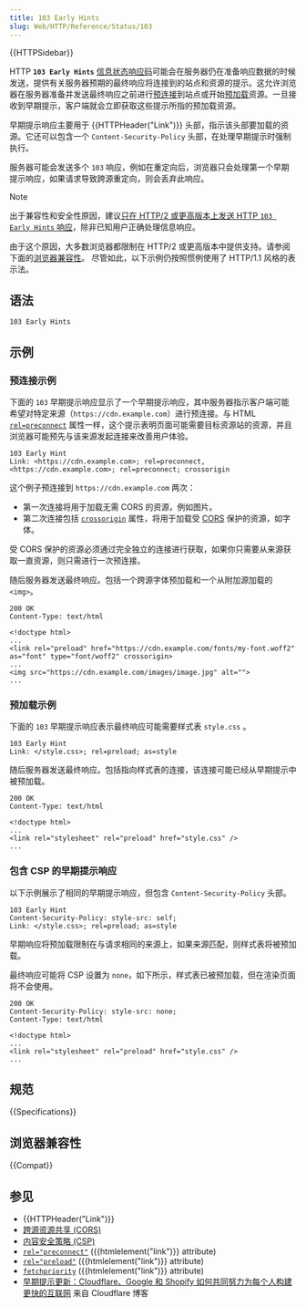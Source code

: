 ```yaml
---
title: 103 Early Hints
slug: Web/HTTP/Reference/Status/103
---
```


{{HTTPSidebar}}

HTTP **`103 Early Hints`** [信息状态响应码](/zh-CN/docs/Web/HTTP/Reference/Status#information_responses)可能会在服务器仍在准备响应数据的时候发送，提供有关服务器预期的最终响应将连接到的站点和资源的提示。这允许浏览器在服务器准备并发送最终响应之前进行[预连接](/zh-CN/docs/Web/HTML/Reference/Attributes/rel/preconnect)到站点或开始[预加载](/zh-CN/docs/Web/HTML/Reference/Attributes/rel/preload)资源。一旦接收到早期提示，客户端就会立即获取这些提示所指的预加载资源。

早期提示响应主要用于 {{HTTPHeader("Link")}} 头部，指示该头部要加载的资源。它还可以包含一个 `Content-Security-Policy` 头部，在处理早期提示时强制执行。

服务器可能会发送多个 `103` 响应，例如在重定向后，浏览器只会处理第一个早期提示响应，如果请求导致跨源重定向，则会丢弃此响应。

> [!NOTE]
> 出于兼容性和安全性原因，建议[只在 HTTP/2 或更高版本上发送 HTTP `103 Early Hints` 响应](https://www.rfc-editor.org/rfc/rfc8297#section-3)，除非已知用户正确处理信息响应。
>
> 由于这个原因，大多数浏览器都限制在 HTTP/2 或更高版本中提供支持。请参阅下面的[浏览器兼容性](#浏览器兼容性)。
> 尽管如此，以下示例仍按照惯例使用了 HTTP/1.1 风格的表示法。

## 语法

```http
103 Early Hints
```

## 示例

### 预连接示例

下面的 `103` 早期提示响应显示了一个早期提示响应，其中服务器指示客户端可能希望对特定来源（`https://cdn.example.com`）进行预连接。与 HTML [`rel=preconnect`](/zh-CN/docs/Web/HTML/Reference/Attributes/rel/preconnect) 属性一样，这个提示表明页面可能需要目标资源站的资源，并且浏览器可能预先与该来源发起连接来改善用户体验。

```http
103 Early Hint
Link: <https://cdn.example.com>; rel=preconnect, <https://cdn.example.com>; rel=preconnect; crossorigin
```

这个例子预连接到 `https://cdn.example.com` 两次：

- 第一次连接将用于加载无需 CORS 的资源，例如图片。
- 第二次连接包括 [`crossorigin`](/zh-CN/docs/Web/HTML/Reference/Attributes/crossorigin) 属性，将用于加载受 [CORS](/zh-CN/docs/Web/HTTP/Guides/CORS) 保护的资源，如字体。

受 CORS 保护的资源必须通过完全独立的连接进行获取，如果你只需要从来源获取一直资源，则只需进行一次预连接。

随后服务器发送最终响应。包括一个跨源字体预加载和一个从附加源加载的 `<img>`。

```http
200 OK
Content-Type: text/html

<!doctype html>
...
<link rel="preload" href="https://cdn.example.com/fonts/my-font.woff2" as="font" type="font/woff2" crossorigin>
...
<img src="https://cdn.example.com/images/image.jpg" alt="">
...
```

### 预加载示例

下面的 `103` 早期提示响应表示最终响应可能需要样式表 `style.css` 。

```http
103 Early Hint
Link: </style.css>; rel=preload; as=style
```

随后服务器发送最终响应。包括指向样式表的连接，该连接可能已经从早期提示中被预加载。

```http
200 OK
Content-Type: text/html

<!doctype html>
...
<link rel="stylesheet" rel="preload" href="style.css" />
...
```

### 包含 CSP 的早期提示响应

以下示例展示了相同的早期提示响应，但包含 `Content-Security-Policy` 头部。

```http
103 Early Hint
Content-Security-Policy: style-src: self;
Link: </style.css>; rel=preload; as=style
```

早期响应将预加载限制在与请求相同的来源上，如果来源匹配，则样式表将被预加载。

最终响应可能将 CSP 设置为 `none`，如下所示，样式表已被预加载，但在渲染页面将不会使用。

```http
200 OK
Content-Security-Policy: style-src: none;
Content-Type: text/html

<!doctype html>
...
<link rel="stylesheet" rel="preload" href="style.css" />
...
```

## 规范

{{Specifications}}

## 浏览器兼容性

{{Compat}}

## 参见

- {{HTTPHeader("Link")}}
- [跨源资源共享 (CORS)](/zh-CN/docs/Web/HTTP/Guides/CORS)
- [内容安全策略 (CSP)](/zh-CN/docs/Web/HTTP/Guides/CSP)
- [`rel="preconnect"`](/zh-CN/docs/Web/HTML/Reference/Attributes/rel/preconnect) ({{htmlelement("link")}} attribute)
- [`rel="preload"`](/zh-CN/docs/Web/HTML/Reference/Attributes/rel/preload) ({{htmlelement("link")}} attribute)
- [`fetchpriority`](/zh-CN/docs/Web/HTML/Reference/Elements/link#fetchpriority) ({{htmlelement("link")}} attribute)
- [早期提示更新：Cloudflare、Google 和 Shopify 如何共同努力为每个人构建更快的互联网](https://blog.cloudflare.com/early-hints-performance/) 来自 Cloudflare 博客
